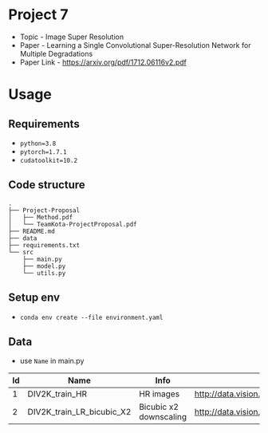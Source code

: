# Project 7
- Topic - Image Super Resolution
- Paper - Learning a Single Convolutional Super-Resolution Network for
Multiple Degradations
- Paper Link - https://arxiv.org/pdf/1712.06116v2.pdf

# Usage
## Requirements
- `python=3.8`
- `pytorch=1.7.1`
- `cudatoolkit=10.2`

## Code structure
```
.
├── Project-Proposal
│   ├── Method.pdf
│   └── TeamKota-ProjectProposal.pdf
├── README.md
├── data
├── requirements.txt
└── src
    ├── main.py
    ├── model.py
    └── utils.py
```
## Setup env
- `conda env create --file environment.yaml`

## Data

- use `Name` in main.py

| Id | Name |Info      | Link |
| --- | --- | ----------- | ----------- |
| 1 | DIV2K_train_HR | HR images  | http://data.vision.ee.ethz.ch/cvl/DIV2K/DIV2K_train_HR.zip       |
| 2 | DIV2K_train_LR_bicubic_X2 | Bicubic x2 downscaling  | http://data.vision.ee.ethz.ch/cvl/DIV2K/DIV2K_train_LR_bicubic_X2.zip       |

